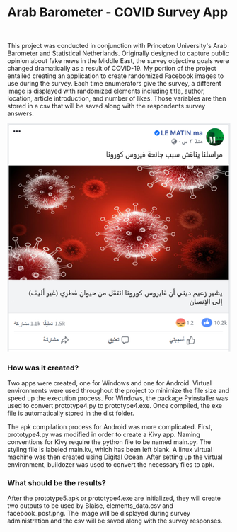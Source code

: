 # Arab Barometer - COVID Survey App 


<br />

This project was conducted in conjunction with Princeton University's Arab Barometer and Statistical Netherlands. 
Originally designed to capture public opinion about fake news in the Middle East, the survey objective goals were changed dramatically as a result of COVID-19. 
My portion of the project entailed creating an application to create randomized Facebook images to use during the survey. Each time enumerators give the survey,
a different image is displayed with randomized elements including title, author, location, article introduction, and number of likes. Those variables are then stored in a csv that will be saved along with 
the respondents survey answers. 
<br />


![Example of Randomized Image](facebook_post.png)
<br />
### How was it created? 
Two apps were created, one for Windows and one for Android. Virtual environments were used throughout the project to minimize the file size and speed up the execution process. 
For Windows, the package Pyinstaller was used to convert prototype4.py to prototype4.exe. 
Once compiled, the exe file is automatically stored in the dist folder. 
<br />

The apk compilation process for Android was more complicated. First, prototype4.py was modified in order to create a Kivy app. 
Naming conventions for Kivy require the python file to be named main.py. The styling file is labeled main.kv, which has been left blank. 
A linux virtual machine was then created using [Digital Ocean](https://www.digitalocean.com). 
After setting up the virtual environment, buildozer was used to convert the necessary files to apk. 
<br />



### What should be the results? 
After the prototype5.apk or prototype4.exe are initialized, they will create two outputs to be used by Blaise, elements_data.csv and facebook_post.png. The image will be displayed during survey administration and the csv will be saved along with the survey responses. 

